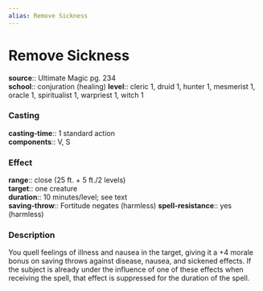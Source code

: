 ```yaml
---
alias: Remove Sickness
---
```


# Remove Sickness 

**source**:: Ultimate Magic pg. 234  
**school**:: conjuration (healing)
**level**:: cleric 1, druid 1, hunter 1, mesmerist 1, oracle 1, spiritualist 1, warpriest 1, witch 1

### Casting 

**casting-time**:: 1 standard action  
**components**:: V, S

### Effect 

**range**:: close (25 ft. + 5 ft./2 levels)  
**target**:: one creature  
**duration**:: 10 minutes/level; see text  
**saving-throw**:: Fortitude negates (harmless)
**spell-resistance**:: yes (harmless)

### Description 

You quell feelings of illness and nausea in the target, giving it a +4 morale bonus on saving throws against disease, nausea, and sickened effects. If the subject is already under the influence of one of these effects when receiving the spell, that effect is suppressed for the duration of the spell.
